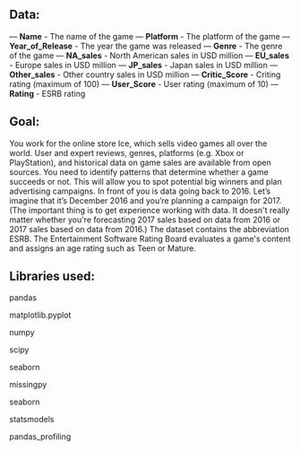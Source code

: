 ## Data:

— **Name** - The name of the game
— **Platform** - The platform of the game
— **Year_of_Release** - The year the game was released
— **Genre** - The genre of the game
— **NA_sales** - North American sales in USD million 
— **EU_sales** - Europe sales in USD million
— **JP_sales** - Japan sales in USD million
— **Other_sales** - Other country sales in USD million
— **Critic_Score** - Criting rating (maximum of 100)
— **User_Score** - User rating (maximum of 10)
— **Rating** - ESRB rating

## Goal:

You work for the online store Ice, which sells video games all over the world. User and expert reviews, genres, platforms (e.g. Xbox or PlayStation), and historical data on game sales are available from open sources. You need to identify patterns that determine whether a game succeeds or not. This will allow you to spot potential big winners and plan advertising campaigns.
In front of you is data going back to 2016. Let’s imagine that it’s December 2016 and you’re planning a campaign for 2017.
(The important thing is to get experience working with data. It doesn't really matter whether you're forecasting 2017 sales based on data from 2016 or 2017 sales based on data from 2016.)
The dataset contains the abbreviation ESRB. The Entertainment Software Rating Board evaluates a game's content and assigns an age rating such as Teen or Mature.

## Libraries used:

pandas

matplotlib.pyplot

numpy

scipy

seaborn

missingpy

seaborn

statsmodels

pandas_profiling